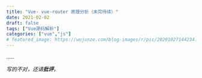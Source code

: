 ```yaml
---
title: "Vue- vue-router 原理分析（未完待续）"
date: 2021-02-02
draft: false
tags: ["Vue源码解析"]
categories: ["vue","js"]
# featured_image: https://wujunze.com/blog-images/r/pic/20201027144234.png
---
```


.....





_写的不对，还请**批评**。_